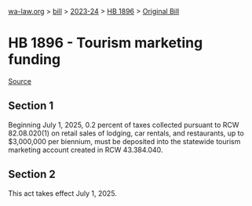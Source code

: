 [wa-law.org](/) > [bill](/bill/) > [2023-24](/bill/2023-24/) > [HB 1896](/bill/2023-24/hb/1896/) > [Original Bill](/bill/2023-24/hb/1896/1/)

# HB 1896 - Tourism marketing funding

[Source](http://lawfilesext.leg.wa.gov/biennium/2023-24/Pdf/Bills/House%20Bills/1896.pdf)

## Section 1
Beginning July 1, 2025, 0.2 percent of taxes collected pursuant to RCW 82.08.020(1) on retail sales of lodging, car rentals, and restaurants, up to $3,000,000 per biennium, must be deposited into the statewide tourism marketing account created in RCW 43.384.040.

## Section 2
This act takes effect July 1, 2025.
